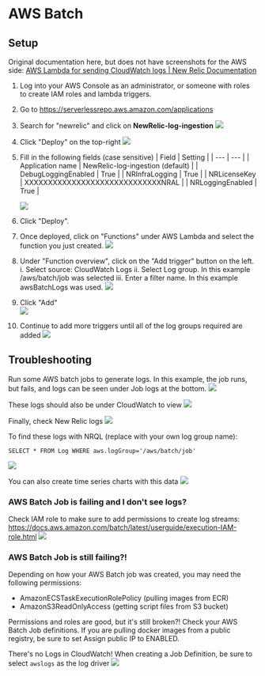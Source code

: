 # AWS Batch

## Setup
Original documentation here, but does not have screenshots for the AWS side:
[AWS Lambda for sending CloudWatch logs | New Relic Documentation](https://docs.newrelic.com/docs/logs/forward-logs/aws-lambda-sending-cloudwatch-logs/)

1. Log into your AWS Console as an administrator, or someone with roles to create IAM roles and lambda triggers.
2. Go to https://serverlessrepo.aws.amazon.com/applications
3. Search for "newrelic" and click on **NewRelic-log-ingestion**
   ![](aws-batch/aws-batch_01.png)

4. Click "Deploy" on the top-right
   ![](aws-batch/aws-batch_02.png)

5. Fill in the following fields (case sensitive)
    | Field | Setting |
    | --- | --- |
    | Application name | NewRelic-log-ingestion (default) |
    | DebugLoggingEnabled | True |
    | NRInfraLogging | True |
    | NRLicenseKey | XXXXXXXXXXXXXXXXXXXXXXXXXXXXXNRAL |
    | NRLoggingEnabled | True |
   
   ![](aws-batch/aws-batch_03.png)



6. Click "Deploy".
7. Once deployed, click on "Functions" under AWS Lambda and select the function you just created.
   ![](aws-batch/aws-batch_04.png)


8. Under "Function overview", click on the "Add trigger" button on the left.
  i. Select source: CloudWatch Logs
  ii. Select Log group.  In this example /aws/batch/job was selected
  iii. Enter a filter name.  In this example awsBatchLogs was used.
    ![](aws-batch/aws-batch_05.png)

9. Click "Add"  
  ![](aws-batch/aws-batch_06.png)

10. Continue to add more triggers until all of the log groups required are added
    ![](aws-batch/aws-batch_07.png)


## Troubleshooting

Run some AWS batch jobs to generate logs.  In this example, the job runs, but fails, and logs can be seen under Job logs at the bottom.
![](aws-batch/aws-batch_08.png)

These logs should also be under CloudWatch to view
![](aws-batch/aws-batch_09.png)

Finally, check New Relic logs
![](aws-batch/aws-batch_10.png)

To find these logs with NRQL (replace with your own log group name):
```NRQL
SELECT * FROM Log WHERE aws.logGroup='/aws/batch/job'
```
![](aws-batch/aws-batch_11.png)

You can also create time series charts with this data
![](aws-batch/aws-batch_12.png)

### AWS Batch Job is failing and I don't see logs?
Check IAM role to make sure to add permissions to create log streams:
https://docs.aws.amazon.com/batch/latest/userguide/execution-IAM-role.html
![](aws-batch/aws-batch_13.png)


### AWS Batch Job is still failing?!  
Depending on how your AWS Batch job was created, you may need the following permissions:
* AmazonECSTaskExecutionRolePolicy (pulling images from ECR)
* AmazonS3ReadOnlyAccess (getting script files from S3 bucket)

Permissions and roles are good, but it's still broken?!
Check your AWS Batch Job definitions.  If you are pulling docker images from a public registry, be sure to set Assign public IP to ENABLED.


There's no Logs in CloudWatch!
When creating a Job Definition, be sure to select `awslogs` as the log driver
![](aws-batch/aws-batch_14.png)

